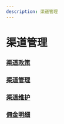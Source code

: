 ```yaml
---
description: 渠道管理
---
```


# 渠道管理

### [渠道政策](./#qu-dao-zheng-ce)

### [渠道管理](./#qu-dao-guan-li)

### [渠道维护](./#qu-dao-wei-hu)

### [佣金明细](./#yong-jin-ming-xi)
